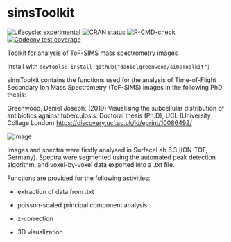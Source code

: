 
# simsToolkit

<!-- badges: start -->

[![Lifecycle:
experimental](https://img.shields.io/badge/lifecycle-experimental-orange.svg)](https://lifecycle.r-lib.org/articles/stages.html#experimental)
[![CRAN
status](https://www.r-pkg.org/badges/version/simsToolkit)](https://CRAN.R-project.org/package=simsToolkit)
[![R-CMD-check](https://github.com/beansprout88/simsToolkit/actions/workflows/R-CMD-check.yaml/badge.svg)](https://github.com/beansprout88/simsToolkit/actions/workflows/R-CMD-check.yaml)
[![Codecov test
coverage](https://codecov.io/gh/beansprout88/simsToolkit/branch/master/graph/badge.svg)](https://app.codecov.io/gh/beansprout88/simsToolkit?branch=master)
<!-- badges: end -->

Toolkit for analysis of ToF-SIMS mass spectrometry images

Install with `devtools::install_github("danielgreenwood/simsToolkit")`

simsToolkit contains the functions used for the analysis of
Time-of-Flight Secondary Ion Mass Spectrometry (ToF-SIMS) images in the
following PhD thesis:

Greenwood, Daniel Joseph; (2019) Visualising the subcellular
distribution of antibiotics against tuberculosis. Doctoral thesis
(Ph.D), UCL (University College London)
<https://discovery.ucl.ac.uk/id/eprint/10086492/>

![image](https://github.com/danielgreenwood/simsToolkit/assets/117200027/4c5f211b-4f26-4105-b39d-c7a1379b53fb)

Images and spectra were firstly analysed in SurfaceLab 6.3 (ION-TOF,
Germany). Spectra were segmented using the automated peak detection
algorithm, and voxel-by-voxel data exported into a .txt file.

Functions are provided for the following activities:

- extraction of data from .txt

- poisson-scaled principal component analysis

- z-correction

- 3D visualization
